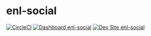 # enl-social

[![CircleCI](https://circleci.com/gh/topherson/enl-social.svg?style=shield)](https://circleci.com/gh/topherson/enl-social)
[![Dashboard enl-social](https://img.shields.io/badge/dashboard-enl_social-yellow.svg)](https://dashboard.pantheon.io/sites/d7527a44-f9a3-486d-a106-835c328ece8a#dev/code)
[![Dev Site enl-social](https://img.shields.io/badge/site-enl_social-blue.svg)](http://dev-enl-social.pantheonsite.io/)